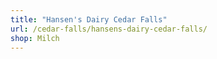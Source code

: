 ```yaml
---
title: "Hansen's Dairy Cedar Falls"
url: /cedar-falls/hansens-dairy-cedar-falls/
shop: Milch
---
```

